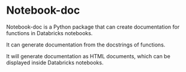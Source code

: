 # Notebook-doc

Notebook-doc is a Python package that can create documentation for functions in Databricks notebooks.

It can generate documentation from the docstrings of functions.

It will generate documentation as HTML documents, which can be displayed inside Databricks notebooks.

